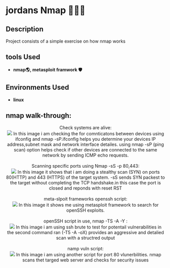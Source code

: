 <h1>jordans Nmap 👨🏿‍💻</h1>

<h2>Description</h2>
Project consists of a simple exercise on how nmap works  
<br />


<h2>tools Used</h2>

- <b>nmap🌎, metasploit framwork 🛡️</b> 

<h2>Environments Used </h2>

- <b>linux</b> 

<h2>nmap walk-through:</h2>

<p align="center">
Check systems are alive: <br/>
<img src="https://github.com/user-attachments/assets/6628b572-19bf-4b9a-8101-e14b5c62f2b3"/> 
In this image i am checking the for comnticatons between devices using ifconfig and nmap -sP.ifconfig helps you determine your devices IP address,subnet mask and network interface detailes.
  using nmap -sP (ping scan) option helps check if other devices are connected to the same network by sending ICMP echo requests. 
<br />
<br />
Scanning specific ports using Nmap -sS -p 80,443:  <br/>
<img src="https://github.com/user-attachments/assets/acdaa1f8-fab8-4735-9743-b67ccb305bb2"/> 
In this image it shows that i am doing a stealthy scan (SYN) on ports 80(HTTP) and 443 (HTTPS) of the target system.
-sS sends SYN packest to the target without completing the TCP handshake.in this case the port is closed and reponds with reset RST  
<br />
<br />
meta-slpoit frameworks openssh script: <br/>
<img src="https://github.com/user-attachments/assets/34e93314-6eca-4b38-95f7-9dbfc296e855"/> 
In this image it shows me using metasploit framework to search for openSSH exploits. 
<br />
<br />
openSSH script in use, nmap -TS -A -Y :  <br/>
<img src="https://github.com/user-attachments/assets/249f4f4a-0a33-4042-b9aa-03a5e3b242af"/> 
In this image i am using ssh brute to test for potentail vulnerabilities in the second command ran (-T5 -A -oX) provides an aggressive and detalied scan with a structred output 
 <br />
<br />
namp vuln script:  <br/>
<img src="https://github.com/user-attachments/assets/4055bb35-5848-4305-bd7a-2f35360e335d"/> 
In this image i am using another script for port 80 vlunerbilities. nmap scans thet targed web server and checks for security issues 
 <br />
<br />


<!--
 ```diff
- text in red
+ text in green
! text in orange
# text in gray
@@ text in purple (and bold)@@
```
--!>
